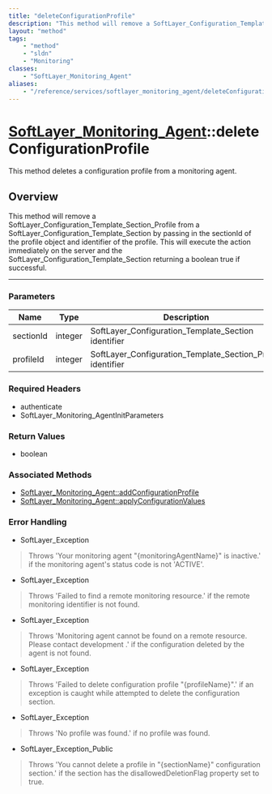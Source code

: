 ```yaml
---
title: "deleteConfigurationProfile"
description: "This method will remove a SoftLayer_Configuration_Template_Section_Profile from a SoftLayer_Configuration_Template_Secti... "
layout: "method"
tags:
    - "method"
    - "sldn"
    - "Monitoring"
classes:
    - "SoftLayer_Monitoring_Agent"
aliases:
    - "/reference/services/softlayer_monitoring_agent/deleteConfigurationProfile"
---
```

# [SoftLayer_Monitoring_Agent](/reference/services/SoftLayer_Monitoring_Agent)::deleteConfigurationProfile

This method deletes a configuration profile from a monitoring agent.


## Overview 
This method will remove a SoftLayer_Configuration_Template_Section_Profile from a SoftLayer_Configuration_Template_Section by passing in the sectionId of the profile object and identifier of the profile. This will execute the action immediately on the server and the SoftLayer_Configuration_Template_Section returning a boolean true if successful. 

-----

### Parameters 
|Name | Type | Description |
| --- | --- | --- |
|sectionId| integer| SoftLayer_Configuration_Template_Section identifier|
|profileId| integer| SoftLayer_Configuration_Template_Section_Profile identifier|


### Required Headers
* authenticate
* SoftLayer_Monitoring_AgentInitParameters


### Return Values
* boolean


### Associated Methods

*  [SoftLayer_Monitoring_Agent::addConfigurationProfile](/reference/services/SoftLayer_Monitoring_Agent/addConfigurationProfile )
*  [SoftLayer_Monitoring_Agent::applyConfigurationValues](/reference/services/SoftLayer_Monitoring_Agent/applyConfigurationValues )



### Error Handling

* SoftLayer_Exception 

> Throws 'Your monitoring agent "{monitoringAgentName}" is inactive.' if the monitoring agent's status code is not 'ACTIVE'. 

* SoftLayer_Exception 

> Throws 'Failed to find a remote monitoring resource.' if the remote monitoring identifier is not found. 

* SoftLayer_Exception 

> Throws 'Monitoring agent cannot be found on a remote resource. Please contact development .' if the configuration deleted by the agent is not found. 

* SoftLayer_Exception 

> Throws 'Failed to delete configuration profile "{profileName}".' if an exception is caught while attempted to delete the configuration section. 

* SoftLayer_Exception 

> Throws 'No profile was found.' if no profile was found. 

* SoftLayer_Exception_Public 

> Throws 'You cannot delete a profile in "{sectionName}" configuration section.' if the section has the disallowedDeletionFlag property set to true. 



